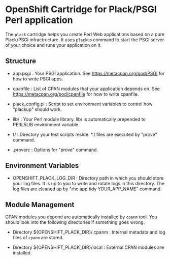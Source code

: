 # OpenShift Cartridge for Plack/PSGI Perl application

The `plack` cartridge helps you create Perl Web applications based on
a pure Plack/PSGI infractructure. It uses `plackup` command to start
the PSGI server of your choice and runs your application on it.


## Structure

- app.psgi :
  Your PSGI application.
  See https://metacpan.org/pod/PSGI for how to write PSGI apps.
  
- cpanfile :
  List of CPAN modules that your application depends on.
  See https://metacpan.org/pod/cpanfile for how to write cpanfile.
  
- plack_config.pl :
  Script to set environment variables to control how "plackup" should work.
  
- lib/ :
  Your Perl module library. lib/ is automatically prepended to
  PERL5LIB environment variable.
  
- t/ :
  Directory your test scripts reside. *.t files are executed by
  "prove" command.
  
- .proverc :
  Options for "prove" command.


## Environment Variables

- OPENSHIFT_PLACK_LOG_DIR :
  Directory path in which you should store your log files. It is up to
  you to write and rotate logs in this directory. The log files are
  cleaned up by "rhc app tidy YOUR_APP_NAME" command.


## Module Management

CPAN modules you depend are automatically installed by `cpanm`
tool. You should look into the following directories if something goes
wrong.

- Directory ${OPENSHIFT_PLACK_DIR}/.cpanm :
  Internal metadata and log files of `cpanm` are stored.

- Directory ${OPENSHIFT_PLACK_DIR}/local :
  External CPAN modules are installed.

